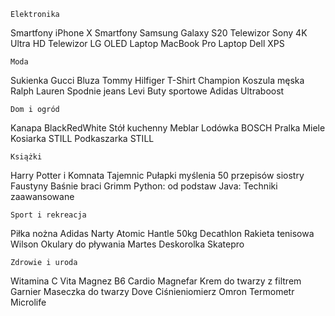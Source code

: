     Elektronika
Smartfony iPhone X
Smartfony Samsung Galaxy S20
Telewizor Sony 4K Ultra HD
Telewizor LG OLED
Laptop MacBook Pro
Laptop Dell XPS

    Moda
Sukienka Gucci
Bluza Tommy Hilfiger
T-Shirt Champion
Koszula męska Ralph Lauren 
Spodnie jeans Levi
Buty sportowe Adidas Ultraboost

    Dom i ogród
Kanapa BlackRedWhite
Stół kuchenny Meblar
Lodówka BOSCH 
Pralka Miele
Kosiarka STILL 
Podkaszarka STILL

    Książki
Harry Potter i Komnata Tajemnic
Pułapki myślenia
50 przepisów siostry Faustyny
Baśnie braci Grimm
Python: od podstaw
Java: Techniki zaawansowane

    Sport i rekreacja
Piłka nożna Adidas
Narty Atomic
Hantle 50kg Decathlon
Rakieta tenisowa Wilson
Okulary do pływania Martes
Deskorolka Skatepro

    Zdrowie i uroda
Witamina C Vita
Magnez B6 Cardio Magnefar
Krem do twarzy z filtrem Garnier 
Maseczka do twarzy Dove
Ciśnieniomierz Omron
Termometr Microlife



